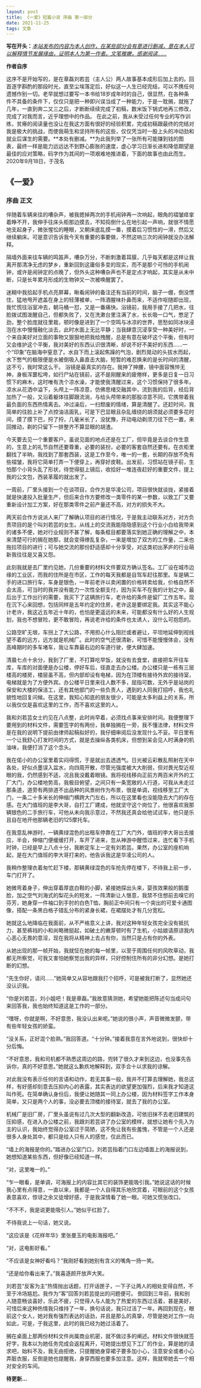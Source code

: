```yaml
---
layout: post
title: 《一爱》短篇小说 序曲 第一部分
date: 2021-11-25
tags: 文章   
---
```


**写在开头：***<u>本站发布的内容为本人创作，在某些部分会有意进行删减，意在本人可以解释情节发展缘由，证明本人为第一作者。文笔稚嫩，感谢阅读......</u>*

**作者自序**

  这序不是开始写的，是在章磊刘若芸（主人公）两人故事基本成形后加上去的。回首逐字斟酌的那段时光，直至尘埃落定后，好似这一人生已经完结，可以不携任何遗憾作别一切。老早就想过要写一本书给18岁成年时的自己，很显然，在各种条件不具备的条件下，仅仅只是把一种即兴误当成了一种能力，于是一耽搁，就拖了几年，一直到奔二又三之后，才断断续续完成了初稿，数米饭下锅式地再三修改，完成了对我而言，近乎理想中的作品。
  在此之前，我从未受过任何专业的写作训练，贫瘠的阅读量也没让在我这方面有很好的经验积累，完成初稿跟最终的完结对我是极大的挑战，而使我萌生和坚持所有的这些，仅仅凭当时一股上头的冲动劲和就业后谋生的需要。**本处有删减。**为此我列举了一张所有可能赚到钱的图表，最终一样是能力远远达不到野心膨胀的速度，虚心学习日渐长进和降低期望是最佳的应对策略，码字作为其间的一项艰难地推进着，下面的故事也由此而生。
                                                                                               2020年9月18日，于茂名

## 《一爱》

### 序曲 正文

  伴随着车辆来往的嘈杂声，被我摁掉两次的手机闹钟再一次响起，眼角的褶皱痉挛着睁不开，我伸手往床头柜那边摸去，不知捣倒什么在地引起一声响，就很不情愿地支起身子，微张惺忪的睡眼，又朝床底乱摸一番，摸着后习惯性的一滑，然后又继续躺床。可是意识告诉我今天有重要的事要做，不然这响三次的闹钟就没办法解释。

  隔墙外面来往车辆的鸣笛声，嘈杂万分，不断刺激着耳膜，几乎每天都是这样让我离开那清净无虑的梦乡，重新回到这庸俗多变的现实，而不是那个可怜的手机闹钟，或许是闹钟定的点晚了，但外头这种嘈杂声也不是定点才响起，其实是从未中断，只是长年累月形成的生物钟又一次被唤醒罢了。

  迷糊中我拾起手机点亮屏幕，瞅看闹钟的备注还有当前的时间，脑子一绷，倒没愣住，猛地甩开遮盖在身上的轻薄被单，一阵酒腥味扑鼻而来，不适作呕随即出现，我忙慌往浴室冲去，朝马桶一怼，又是一番痛快。浴镜前，我用手接了几把水，往脸拨试图泼醒自己，但都失败了，又在洗漱台里注满了水，长长吸一口气，憋足了劲，整个脸庞就往里栽，顿时像是进到了一个空鸣与冰凉的世界，思愁如同冰块浸泡在水中慢慢融化淡去，此时水面上无比平静；当我肆意沉浸享受一种美好时，一个来自美好对立面的事物又狠狠地把我给拽醒，总是有意在破坏这个平衡，但有时又会维护这个平衡，我对美好的东西认识很清晰，却说不好不美好的东西......一个“印象”在脑海中窒息了。水自下而上滚起焦躁的气泡，剧烈晃动的头拔水而起，水下憋气的极限便是水被倒吸入鼻直击大脑，短暂的难忍换来的是长时间的清醒，这不亏，我时常这么干。
  浴镜是最真实的存在。我抻了抻腰，镜中面容憔悴无神，身板浑噩松垮，如行尸站在镜前，这不是刚醒来的疲倦样，更多是日复一日习惯下的麻木，这时唯有洗个凉水澡，才能使我清醒过来，这个习惯保持了很多年。
  凉水从花洒中溢下，头颅上一阵凉意，仿佛思绪交融其中，流到我的后背，经后背加热了一般，又沿着躯体往脚跟流淌，与给头颅带来的那股凉意不同，它携带着我最负面的东西热情离去。冲过澡后，一扫颓废的情绪，算是清醒了。还赶时间，我简单的往脸上补了点控油洁面乳，可是下巴显眼且杂乱缠绕的胡须就必须要多花时间，摸了摸下巴，捋了捋，几毫米长了，没犹豫，开动电动剃须刀往下巴一置，来回推动，剃的只留下一排整齐不算显眼的胡渣。

  今天要去见一个重要客户，虽说见面的地点还是在工厂，但毕竟是去谈合作生意的，生意上的礼节自然还要尊重，必要的装扮，必要的客套自然还要有。在衣柜里翻找了半晌，我找到了那套西装，这是工作至今，唯一的一套，长期的存放不免有些褶皱，我将它简单打弄一下便穿上，再穿好皮鞋。出发前，习惯站在镜子前，生怕那个小背头乱了形状，待觉得挺上镜后，收拾好一堆连夜赶好的重要文件，提上我的公文包，西装革履的就出发了。

  一周前，厂里头接到一个在谈项目，合作方是华凌公司，项目很快就谈拢，紧接着就是快速投入批量生产，但后来合作方要修改一类零件的某一参数，以致工厂又要重新设计加工方案，好在那类零件之前产量还不高，对方的损失不大。

  两天前合作方说派人来厂了解确认项目的进行情况，于是我主动联系对方，对方负责项目的是个叫刘若芸的女生。从线上的交流我能隐隐感到这个行业小白给我带来的诸多不便，她对行业规则不甚了解，每条框目都要落实到她正确的理解之中，本来清楚可行的搁在她那，就会变得缭乱复杂，一来是增加了双方的工作量，二来也拖拉项目的进行；可与她交流的那份舒适感却十分享受，对这类初出茅庐的行业萌新我往往是又喜又怨。

  此刻我就是去厂里约见她，几份重要的材料文件要双方确认签名。工厂设在城市边缘的工业区，而我的住所是在市区，工作的每天我都是自驾车赶往那里。车是辆二手的进口旅行车，车身是银色，一年前老许以卖闲置的价格转卖给我，价格自然不会太高，可当时的我并没有能力一次性全额支付，因为买车不在我的计划之中，最后出于工作出行的需要，我买下了这辆旅行车，老许给的条件是留厂工作五年。现在沉下心来回想，包括同样是五年约定的住房，老许这是要绑定我。其实这不能心计老许，我这近五年近十年的，也怕是更遥远的未来，可能都没有什么好的人生规划，我也不想冒险，更不敢冒险，再说老许给的条件也太诱人，没什么可抱怨的。

  公路空旷无垠，车拐上了大公路，不用担心什么阻拦或者避让，平坦地延伸到视线望不着的远方，远方就是机械厂。此时的空气还很清新，可惜不能慢慢体会，没有高峰期时的多车堵车，我让车靠最右边的车道行驶，便大肆加速。

  清晨七点十余分，我到了厂里，不打算吃早饭，就没有去食堂，直接把车开往车库，车库的对面便是办公楼，停好车后，径直走去办公楼。办公楼只是一栋有三层楼高的楼房，楼层虽不高，但内部却设有电梯，因为在顶楼有接待外宾的接待室，电梯就是为了方便外宾。办公楼平日里来往人数不多，屈指可数，无外乎是站岗的保安和大楼的保洁工，还有其他部门的一些负责人，遇到的人同我打招呼，我也礼貌性地回复问候。在这里，我知心知底的朋友很少，可能是太多利益上的关系，所以我仅仅是喜欢这里的工作，而不喜欢这里的人。

  我和刘若芸女士约见在八点整，此时尚早着，必须找点事来安排时间。我便整理下要用到的材料文件，需要签字的有两份，我单独搁在一旁，我不懂法律，材料文件是在我的说明下提前由律师起稿拟好的，我仔细审阅后没发现什么不妥。平日里有一个让我舒心打发时间的方式，就是去操纵各类机床，但想到呆会见人时满身的机油味，我便打消了这个念头。

  我在偌小的办公室里着实闷得慌，于是就出去透透气。日光被云彩散乱照射在天中各处，好似点墨误入盆水，向四周开散，尽管光强度被大大削弱，但对畏光型近视眼的我，仍然感到不适，况且我没戴着眼镜。我将视线移向正前方两百米开外的工厂大门，办公楼地势高，我极目俯望，之间只有一条宽敞的人行道，可我从未走过那条道，道旁有两排道不出品种的风景树作为布景，很是单调，视线移至工厂大门，一条二十多米长的伸缩门横跨大门左右，所以在这里看也没能隐去大门的存在感。在大门值班的是李大哥，自打工厂建成，他就坚守这个岗位了，他很喜欢我那辆银色的二手旅行车，可他从未向我示意过，不然我还真会给他试试车，他只是乐且自在地开他那辆老旧的125摩托车。

  在我意乱神游时，一辆黄绿混色的出租车停靠在工厂大门外，值班的李大哥出去接应，半会，伸缩门便缓缓打开，车开了进来，忽从神游中醒悟过来，连忙看下手机时钟，已经是早上八点十分，我断定车上一定有刘若芸。果然，办公室的座机响起，是在大门值班的李大哥打来的，他告诉我这是华凌公司的人。

  我稍作整理衣着匆忙赶下楼，那辆黄绿混色的车抢先停在楼下，不待我上前一步，车门打开了。

  她微弯着身子，伸出穿着厚底白鞋的小脚，紧接她探出头来，婴孩效果般的鹅蛋脸，加之空气刘海式的梨花头的短发，一阵清新让人惬意，我禁不住想前去嗅它的芬芳，她身穿一件袖口到手肘的白色T恤，胸前正中间只有一个突出的可爱卡通图像，搭配一条黑白格子错乱分布的紧身长裙，在裙摆处才有几分宽松。

  她就这么地降临在我面前，从不严格意义上讲，我对这种年轻女孩完全没有抵抗力，甚至裤裆的小和尚略微挺起，如破土的嫩芽顿时有了生机，小姑娘请原谅我内心恶心无畏的意淫，现在我将从精神上去占有你，当然只是占有你的外表。

  从她出现的那一帧开始，我就怔在她的每一帧里，以至于周围任何的风吹草动，我都无所察觉，可我又害怕她察觉出我的异样，只好控制住所有的非分幻想。是她打断的幻想。

  “先生你好，请问……”她简单又从容地跟我打个招呼，可是被我打断了，显然她还没认识我。

  “你是刘若芸，刘小姐吧！我是章磊。”我故意猜测她，希望她能把陈述句当成问句来回答我，我也始终知道这是工作的一部分。

  “嘿呀，你就是啊，不好意思，我没认出来呢。”她说的很小声，声音微微发颤，带有些年轻女孩的娇蛮。

  “没关系，正好混个脸熟。”我回答道。“十分钟。”接着我意在言外地说到，很快却十分后悔。

  “不好意思，我和司机都不熟悉这周边的路，兜转了很久才来到这边，也没事先告诉你，真的不好意思。”她就这么歉疚地解释到，双手合十以求我的谅解。

  对此我没有表示任何的言语和动作，若无其事一般，我并不打算去理解她，我总这样，有好感却刻意去压抑内心的表露，其实表达的欲望更加强烈，后来我才知道这叫作死。在简单确认身份后，我便让她随其一同上办公楼，因为材料签字工作本身简单，又只是两个人的事，没必要去顶楼的接待室，就去了我的办公室。

  机械厂是旧厂房，厂里头虽说有过几次大型的翻新改造，可依旧抹不去老旧建筑的压抑感，在进入办公楼之前，我跟刘若芸讲了办公室的模样，就想让她有个先入为主的认识，我始终觉得办公室过于简陋，这不免让我有些羞愧，不管是一个人还是很多人身处其中，都只是给人只有人的感觉，仅此而已。

  “墙上的海报是你的。”踏进办公室门口，刘若芸指着门口左边墙面上的海报说到，她想知道某些东西，但好像已经知道一样。

  “对，这里唯一的。”

  “乍一眼看，是单调，可海报上的内容比其它的装饰更能吸引我。”她说这话的时候我心里有点得意，一直以来，我都是一个人自得其乐地欣赏着，可眼前的这个女孩表意喜欢，惊讶之余又徒增好感，于是我深情看了她一眼。可她又慌张改口。

  “不不不，我是说更能吸引人。”她似乎红脸了。

  不待我说上一句话，她又说。

  “这应该是《花样年华》里张曼玉的电影海报吧。”

  “对，这电影好看。”

  “不应该是女神好看吗？”我刚好看到她别有含义的嘴角一扬一笑。

  “还是给你看出来了。”我喜逐颜开放声大笑。

  刘若芸“反客为主”热情抛出话题，打开话匣子，一下子让两人的相处变得自然，不至于冷场尴尬。我作为“客”回答刘若芸提出的问题便可。
  倒回到三年前，我和别人随意畅谈喜好，乐此不疲，只觉得人与人能为了热爱的东西过活着，甚是美好，可惜后来这种热情我只维持了一年，换句话说，我只过活了一年。再回到现在，眼前这个女人，她对我有强烈表达的话劲，并且是那么的真挚，尽管是她对工作一向如此，可是，于我这里，此时的我已经为她过活着了。

  搁在桌面上那两份材料文件尚属商业机密，就不做过多的阐述。材料文件很快就签好字，我本以为她任务完成会返程离开，可她提出想见下工厂的作业，算是她的请求吧，始料不及，我无由拒绝，只提醒她身穿裙子要多加小心，注意安全或者小心弄脏衣服，反倒是她也提醒我，身穿西服也要多加注意。这样，我就带她去一个相对安全的车间。



**待更新...**






